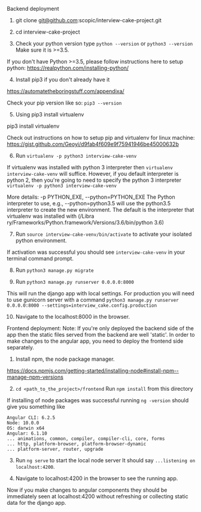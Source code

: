 Backend deployment

1. git clone git@github.com:scopic/interview-cake-project.git

2. cd interview-cake-project

3. Check your python version
type `python --version` or `python3 --version`
Make sure it is >=3.5.

If you don't have Python >=3.5, please follow instructions here to setup python:
https://realpython.com/installing-python/


4. Install pip3 if you don't already have it

https://automatetheboringstuff.com/appendixa/

Check your pip version like so: `pip3 --version`

5. Using pip3 install virtualenv

pip3 install virtualenv

Check out instructions on how to setup pip and virtualenv for linux machine:
https://gist.github.com/Geoyi/d9fab4f609e9f75941946be45000632b

6. Run `virtualenv -p python3 interview-cake-venv`

If virtualenv was installed with python 3 interpreter then `virtualenv interview-cake-venv`
will suffice. However, if you default interpreter is python 2, then you're going to need to
specify the python 3 interpreter `virtualenv -p python3 interview-cake-venv`

More details:
-p PYTHON_EXE, --python=PYTHON_EXE
    The Python interpreter to use, e.g.,
    --python=python3.5 will use the python3.5 interpreter
    to create the new environment.  The default is the
    interpreter that virtualenv was installed with (/Libra
    ry/Frameworks/Python.framework/Versions/3.6/bin/python
    3.6)

7. Run `source interview-cake-venv/bin/activate` to activate your isolated python
environment.

If activation was successful you should see `interview-cake-venv` in your terminal command
prompt.

8. Run `python3 manage.py migrate`

9. Run `python3 manage.py runserver 0.0.0.0:8000`

This will run the django app with local settings. For production you will need to use
gunicorn server with a command
`python3 manage.py runserver 0.0.0.0:8000 --settings=interview_cake.config.production`

10. Navigate to the localhost:8000 in the browser.


Frontend deployment:
Note: If you're only deployed the backend side of the app then
the static files served from the backend are well 'static'. In order to make changes to
the angular app, you need to deploy the frontend side separately.

1. Install npm, the node package manager.

https://docs.npmjs.com/getting-started/installing-node#install-npm--manage-npm-versions

2. `cd <path_to_the_project>/frontend`
Run `npm install` from this directory

If installing of node packages was successful running
`ng -version` should give you something like

```
Angular CLI: 6.2.5
Node: 10.0.0
OS: darwin x64
Angular: 6.1.10
... animations, common, compiler, compiler-cli, core, forms
... http, platform-browser, platform-browser-dynamic
... platform-server, router, upgrade
```

3. Run `ng serve` to start the local node server
It should say `...listening on localhost:4200`.

4. Navigate to localhost:4200 in the browser to see the running app.

Now if you make changes to angular components they should be immediately seen at
localhost:4200 without refreshing or collecting static data for the django app.







